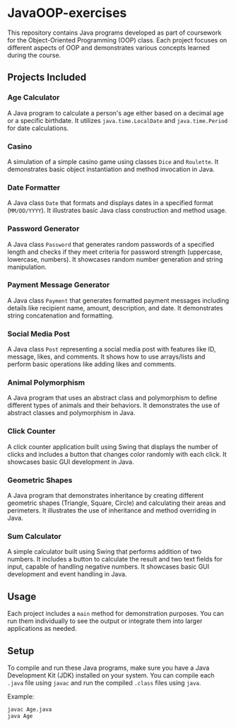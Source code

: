 # JavaOOP-exercises

This repository contains Java programs developed as part of coursework for the Object-Oriented Programming (OOP) class. Each project focuses on different aspects of OOP and demonstrates various concepts learned during the course.

## Projects Included

### Age Calculator

A Java program to calculate a person's age either based on a decimal age or a specific birthdate. It utilizes `java.time.LocalDate` and `java.time.Period` for date calculations.

### Casino

A simulation of a simple casino game using classes `Dice` and `Roulette`. It demonstrates basic object instantiation and method invocation in Java.

### Date Formatter

A Java class `Date` that formats and displays dates in a specified format (`MM/DD/YYYY`). It illustrates basic Java class construction and method usage.

### Password Generator

A Java class `Password` that generates random passwords of a specified length and checks if they meet criteria for password strength (uppercase, lowercase, numbers). It showcases random number generation and string manipulation.

### Payment Message Generator

A Java class `Payment` that generates formatted payment messages including details like recipient name, amount, description, and date. It demonstrates string concatenation and formatting.

### Social Media Post

A Java class `Post` representing a social media post with features like ID, message, likes, and comments. It shows how to use arrays/lists and perform basic operations like adding likes and comments.

### Animal Polymorphism

A Java program that uses an abstract class and polymorphism to define different types of animals and their behaviors. It demonstrates the use of abstract classes and polymorphism in Java.

### Click Counter

A click counter application built using Swing that displays the number of clicks and includes a button that changes color randomly with each click. It showcases basic GUI development in Java.

### Geometric Shapes

A Java program that demonstrates inheritance by creating different geometric shapes (Triangle, Square, Circle) and calculating their areas and perimeters. It illustrates the use of inheritance and method overriding in Java.

### Sum Calculator

A simple calculator built using Swing that performs addition of two numbers. It includes a button to calculate the result and two text fields for input, capable of handling negative numbers. It showcases basic GUI development and event handling in Java.

## Usage

Each project includes a `main` method for demonstration purposes. You can run them individually to see the output or integrate them into larger applications as needed.

## Setup

To compile and run these Java programs, make sure you have a Java Development Kit (JDK) installed on your system. You can compile each `.java` file using `javac` and run the compiled `.class` files using `java`.

Example:
```bash
javac Age.java
java Age
